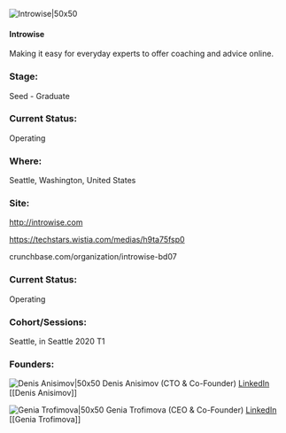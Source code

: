 

![Introwise|50x50](https://apimg.techstars.com/connect/images/image_files/5e0e30a1a36c1120460000b6/original/Introwise-logo-sq-whitebg_2x.png)

#### Introwise
Making it easy for everyday experts to offer coaching and advice online.

### Stage: 
Seed - Graduate 

### Current Status: 
Operating

### Where:
Seattle, Washington, United States

### Site:
http://introwise.com

https://techstars.wistia.com/medias/h9ta75fsp0

crunchbase.com/organization/introwise-bd07

### Current Status: 
Operating

### Cohort/Sessions: 
Seattle, in Seattle 2020 T1

### Founders: 

![Denis Anisimov|50x50](https://apimg.techstars.com/connect/images/image_files/5eb223ea34a60d0a73000005/original/DSC_0161.JPG) Denis Anisimov (CTO & Co-Founder) [LinkedIn](https://linkedin.com/in/dbanisimov) [[Denis Anisimov]]

![Genia Trofimova|50x50](https://apimg.techstars.com/connect/images/image_files/5e8d5cc8a36c115d59000001/original/20181116_164721.jpg) Genia Trofimova (CEO & Co-Founder) [LinkedIn](https://linkedin.com/in/geniacmu) [[Genia Trofimova]]


